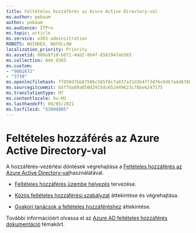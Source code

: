 ```yaml
---
title: Feltételes hozzáférés az Azure Active Directory-val
ms.author: pebaum
author: pebaum
ms.audience: ITPro
ms.topic: article
ms.service: o365-administration
ROBOTS: NOINDEX, NOFOLLOW
localization_priority: Priority
ms.assetid: 686e8f18-b871-4dd2-864f-8562947ab583
ms.collection: Adm_O365
ms.custom:
- "9001672"
- "3739"
ms.openlocfilehash: ff850d7bb87506c585f0c7a837a31d3b4ff3d76c6d67a4d6788c2b27c9f0a6c8
ms.sourcegitcommit: b5f7da89a650d2915dc652449623c78be6247175
ms.translationtype: HT
ms.contentlocale: hu-HU
ms.lasthandoff: 08/05/2021
ms.locfileid: "53994805"
---
```

# <a name="conditional-access-with-azure-active-directory"></a>Feltételes hozzáférés az Azure Active Directory-val

A hozzáférés-vezérlési döntések végrehajtása a [Feltételes hozzáférés az Azure Active Directory-val](https://docs.microsoft.com/azure/active-directory/conditional-access/overview)használatával.

- [Feltételes hozzáférés üzembe helyezés](https://docs.microsoft.com/azure/active-directory/conditional-access/plan-conditional-access) tervezése. 

- [Közös feltételes hozzáférési szabályzat](https://docs.microsoft.com/azure/active-directory/conditional-access/concept-conditional-access-policy-common) áttekintése és végrehajtása.

- [Gyakori tanácsok a feltételes hozzáféréshez](https://docs.microsoft.com/azure/active-directory/conditional-access/best-practices) áttekintése.

További információért olvassa el az [Azure AD feltételes hozzáférés dokumentáció](https://docs.microsoft.com/azure/active-directory/conditional-access/) témakört.
